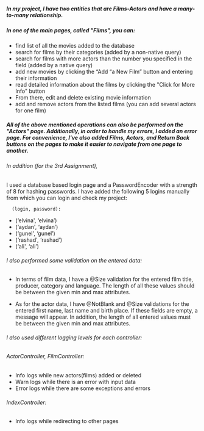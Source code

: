 ##### In my project, I have two entities that are Films-Actors and have a many-to-many relationship. 
##### In one of the main pages, called "Films", you can:

* find list of all the movies added to the database
* search for films by their categories (added by a non-native query) 
* search for films with more actors than the number you specified in the field (added by a native query)
* add new movies by clicking the “Add “a New Film” button and entering their information
* read detailed information about the films by clicking the "Click for More Info" button
* From there, edit and delete existing movie information
* add and remove actors from the listed films (you can add  several actors for one film)

##### All of the above mentioned operations can also be performed on the "Actors" page. Additionally, in order to handle my errors, I added an error page. For convenience, I've also added Films, Actors, and Return  Back buttons on the pages to make it easier to navigate from one page to another.


###### In addition (for the 3rd Assignment),
I used a database based login page and a PasswordEncoder with a strength of 8 for hashing passwords. I have added the following 5 logins manually from which you can login and check my project:

      (login, password):

* (‘elvina', ‘elvina’)
* (‘aydan', ‘aydan’)
* (‘gunel', ‘gunel’)
* (‘rashad', ‘rashad’)
* (‘ali', ‘ali’)


###### I also performed some validation on the entered data:

* In terms of film data, I have a @Size validation for the entered film title, producer, category and language. The length of all these values should be between the given min and max attributes.

* As for the actor data, I have @NotBlank and @Size validations for the entered first name, last name and birth place. If these fields are empty, a message will appear. In addition, the length of all entered values must be between the given min and max attributes.



###### I also used different logging levels for each controller:
###### ActorController, FilmController:
* Info logs while new actors(films) added or deleted
* Warn logs while there is an error with input data
* Error logs while there are some exceptions and errors

###### IndexController:
* Info logs while redirecting to other pages
